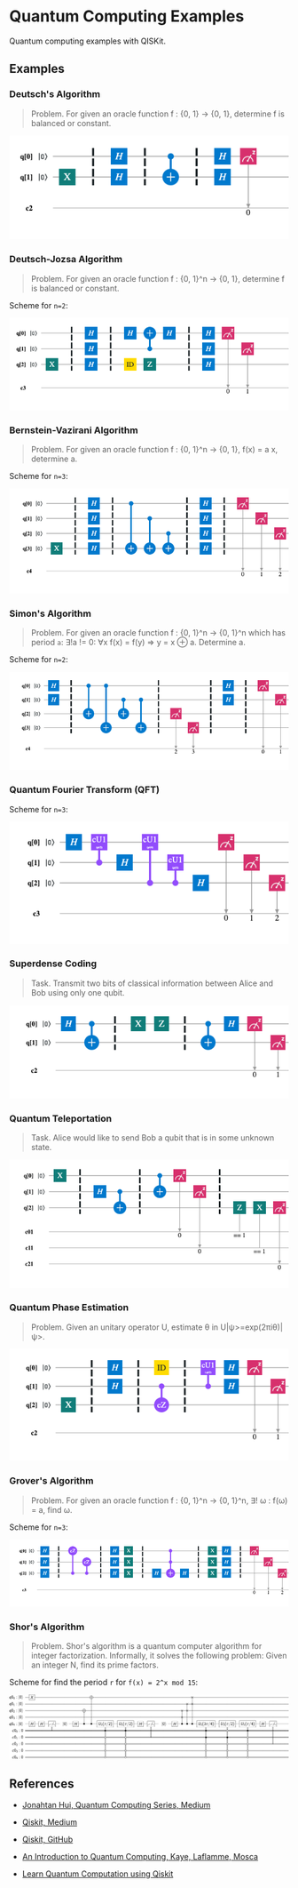 # Quantum Computing Examples

Quantum computing examples with QISKit.

## Examples

### Deutsch's Algorithm

> Problem. For given an oracle function f : {0, 1} -> {0, 1}, determine f is balanced or constant.

![Deutsch's Algorithm](./circuit_diagrams/01_deutsch.png)

### Deutsch-Jozsa Algorithm

> Problem. For given an oracle function f : {0, 1}^n -> {0, 1}, determine f is balanced or constant.

Scheme for `n=2`:

![Deutsch-Jozsa Algorithm](./circuit_diagrams/02_deutsch_jozsa.png)

### Bernstein-Vazirani Algorithm

> Problem. For given an oracle function f : {0, 1}^n -> {0, 1}, f(x) = a x, determine a.

Scheme for `n=3`:

![Bernstein-Vazirani Algorithm](./circuit_diagrams/03_bernstein_vazirani.png)

### Simon's Algorithm

> Problem. For given an oracle function f : {0, 1}^n -> {0, 1}^n which has period `a`: ∃!a != 0: ∀x f(x) = f(y) => y = x ⊕ a. Determine a.

Scheme for `n=2`:

![Simon's Algorithm](./circuit_diagrams/04_simon.png)

### Quantum Fourier Transform (QFT)

Scheme for `n=3`:

![Quantum Fourier Transform](./circuit_diagrams/05_qft.png)

### Superdense Coding

> Task. Transmit two bits of classical information between Alice and Bob using only one qubit.

![Superdense Coding](./circuit_diagrams/e1_superdense_coding.png)

### Quantum Teleportation

> Task. Alice would like to send Bob a qubit that is in some unknown state.

![Quantum Teleportation](./circuit_diagrams/e2_quantum_teleportation.png)

### Quantum Phase Estimation

> Problem. Given an unitary operator U, estimate θ in U|ψ>=exp(2πiθ)|ψ>.

![Quantum Phase Estimation](./circuit_diagrams/e3_quantum_phase_estimation.png)

### Grover's Algorithm

> Problem. For given an oracle function f : {0, 1}^n -> {0, 1}^n, ∃! ω : f(ω) = a, find ω.

Scheme for `n=3`:

![Grover's Algorithm](./circuit_diagrams/06_grovers_algorithm.png)

### Shor's Algorithm

> Problem. Shor's algorithm is a quantum computer algorithm for integer factorization. Informally, it solves the following problem: Given an integer N, find its prime factors.

Scheme for find the period `r` for `f(x) = 2^x mod 15`:

![Shor's Algorithm](./circuit_diagrams/07_shors_algorithm.png)

## References

- [Jonahtan Hui, Quantum Computing Series, Medium](https://medium.com/@jonathan_hui/qc-quantum-computing-series-10ddd7977abd)

- [Qiskit, Medium](https://medium.com/qiskit)

- [Qiskit, GitHub](https://github.com/Qiskit/qiskit-terra)

- [An Introduction to Quantum Computing, Kaye, ‎Laflamme, Mosca](https://books.google.com.tr/books/about/An_Introduction_to_Quantum_Computing.html?id=8jwVDAAAQBAJ&source=kp_book_description&redir_esc=y)

- [Learn Quantum Computation using Qiskit](https://community.qiskit.org/textbook/)
